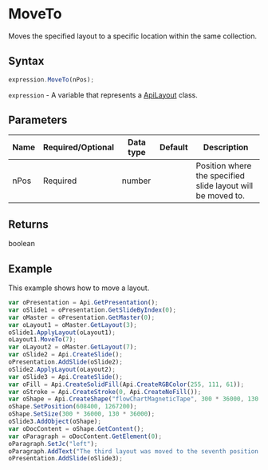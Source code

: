 # MoveTo

Moves the specified layout to a specific location within the same collection.

## Syntax

```javascript
expression.MoveTo(nPos);
```

`expression` - A variable that represents a [ApiLayout](../ApiLayout.md) class.

## Parameters

| **Name** | **Required/Optional** | **Data type** | **Default** | **Description** |
| ------------- | ------------- | ------------- | ------------- | ------------- |
| nPos | Required | number |  | Position where the specified slide layout will be moved to. |

## Returns

boolean

## Example

This example shows how to move a layout.

```javascript editor-pptx
var oPresentation = Api.GetPresentation();
var oSlide1 = oPresentation.GetSlideByIndex(0);
var oMaster = oPresentation.GetMaster(0);
var oLayout1 = oMaster.GetLayout(3);
oSlide1.ApplyLayout(oLayout1);
oLayout1.MoveTo(7);
var oLayout2 = oMaster.GetLayout(7);
var oSlide2 = Api.CreateSlide();
oPresentation.AddSlide(oSlide2);
oSlide2.ApplyLayout(oLayout2);
var oSlide3 = Api.CreateSlide();
var oFill = Api.CreateSolidFill(Api.CreateRGBColor(255, 111, 61));
var oStroke = Api.CreateStroke(0, Api.CreateNoFill());
var oShape = Api.CreateShape("flowChartMagneticTape", 300 * 36000, 130 * 36000, oFill, oStroke);
oShape.SetPosition(608400, 1267200);
oShape.SetSize(300 * 36000, 130 * 36000);
oSlide3.AddObject(oShape);
var oDocContent = oShape.GetContent();
var oParagraph = oDocContent.GetElement(0);
oParagraph.SetJc("left");
oParagraph.AddText("The third layout was moved to the seventh position within the same collection.");
oPresentation.AddSlide(oSlide3);
```
